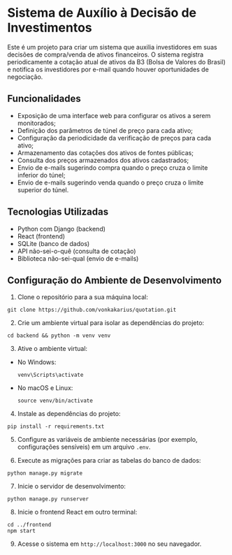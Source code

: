 # Sistema de Auxílio à Decisão de Investimentos

Este é um projeto para criar um sistema que auxilia investidores em suas decisões de compra/venda de ativos financeiros. O sistema registra periodicamente a cotação atual de ativos da B3 (Bolsa de Valores do Brasil) e notifica os investidores por e-mail quando houver oportunidades de negociação.

## Funcionalidades

- Exposição de uma interface web para configurar os ativos a serem monitorados;
- Definição dos parâmetros de túnel de preço para cada ativo;
- Configuração da periodicidade da verificação de preços para cada ativo;
- Armazenamento das cotações dos ativos de fontes públicas;
- Consulta dos preços armazenados dos ativos cadastrados;
- Envio de e-mails sugerindo compra quando o preço cruza o limite inferior do túnel;
- Envio de e-mails sugerindo venda quando o preço cruza o limite superior do túnel.

## Tecnologias Utilizadas

- Python com Django (backend)
- React (frontend)
- SQLite (banco de dados)
- API não-sei-o-quê (consulta de cotação)
- Biblioteca não-sei-qual (envio de e-mails)

## Configuração do Ambiente de Desenvolvimento

1. Clone o repositório para a sua máquina local:
```
git clone https://github.com/vonkakarius/quotation.git
```

2. Crie um ambiente virtual para isolar as dependências do projeto:
```
cd backend && python -m venv venv
```

3. Ative o ambiente virtual:

- No Windows:
  ```
  venv\Scripts\activate
  ```

- No macOS e Linux:
  ```
  source venv/bin/activate
  ```

4. Instale as dependências do projeto:
```
pip install -r requirements.txt
```

5. Configure as variáveis de ambiente necessárias (por exemplo, configurações sensíveis) em um arquivo `.env`.

6. Execute as migrações para criar as tabelas do banco de dados:
```
python manage.py migrate
```

7. Inicie o servidor de desenvolvimento:
```
python manage.py runserver
```

8. Inicie o frontend React em outro terminal:
```
cd ../frontend
npm start
```

9. Acesse o sistema em `http://localhost:3000` no seu navegador.